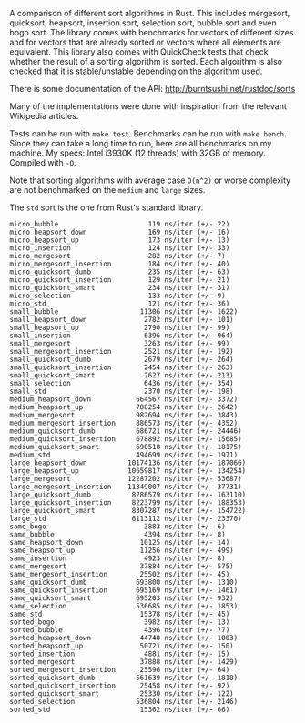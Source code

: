 A comparison of different sort algorithms in Rust. This includes mergesort, 
quicksort, heapsort, insertion sort, selection sort, bubble sort and even bogo 
sort. The library comes with benchmarks for vectors of different sizes and for 
vectors that are already sorted or vectors where all elements are equivalent.
This library also comes with QuickCheck tests that check whether the result of 
a sorting algorithm is sorted. Each algorithm is also checked that it is 
stable/unstable depending on the algorithm used.

There is some documentation of the API: http://burntsushi.net/rustdoc/sorts

Many of the implementations were done with inspiration from the relevant
Wikipedia articles.

Tests can be run with `make test`. Benchmarks can be run with `make bench`. 
Since they can take a long time to run, here are all benchmarks on my machine.
My specs: Intel i3930K (12 threads) with 32GB of memory. Compiled with `-O`.

Note that sorting algorithms with average case `O(n^2)` or worse complexity are 
not benchmarked on the `medium` and `large` sizes.

The `std` sort is the one from Rust's standard library.

```
micro_bubble                      119 ns/iter (+/- 22)
micro_heapsort_down               169 ns/iter (+/- 16)
micro_heapsort_up                 173 ns/iter (+/- 13)
micro_insertion                   124 ns/iter (+/- 33)
micro_mergesort                   282 ns/iter (+/- 7)
micro_mergesort_insertion         184 ns/iter (+/- 40)
micro_quicksort_dumb              235 ns/iter (+/- 63)
micro_quicksort_insertion         129 ns/iter (+/- 21)
micro_quicksort_smart             234 ns/iter (+/- 31)
micro_selection                   133 ns/iter (+/- 9)
micro_std                         121 ns/iter (+/- 36)
small_bubble                    11306 ns/iter (+/- 1622)
small_heapsort_down              2782 ns/iter (+/- 101)
small_heapsort_up                2790 ns/iter (+/- 99)
small_insertion                  6396 ns/iter (+/- 964)
small_mergesort                  3263 ns/iter (+/- 99)
small_mergesort_insertion        2521 ns/iter (+/- 192)
small_quicksort_dumb             2679 ns/iter (+/- 264)
small_quicksort_insertion        2454 ns/iter (+/- 263)
small_quicksort_smart            2627 ns/iter (+/- 213)
small_selection                  6436 ns/iter (+/- 354)
small_std                        2370 ns/iter (+/- 198)
medium_heapsort_down           664567 ns/iter (+/- 3372)
medium_heapsort_up             708254 ns/iter (+/- 2642)
medium_mergesort               982694 ns/iter (+/- 3843)
medium_mergesort_insertion     886573 ns/iter (+/- 4352)
medium_quicksort_dumb          686721 ns/iter (+/- 24446)
medium_quicksort_insertion     678892 ns/iter (+/- 15685)
medium_quicksort_smart         690518 ns/iter (+/- 18175)
medium_std                     494699 ns/iter (+/- 1971)
large_heapsort_down          10174136 ns/iter (+/- 187066)
large_heapsort_up            10659817 ns/iter (+/- 134254)
large_mergesort              12287202 ns/iter (+/- 53687)
large_mergesort_insertion    11349007 ns/iter (+/- 37731)
large_quicksort_dumb          8286579 ns/iter (+/- 163110)
large_quicksort_insertion     8223799 ns/iter (+/- 188353)
large_quicksort_smart         8307287 ns/iter (+/- 154722)
large_std                     6113112 ns/iter (+/- 23370)
same_bogo                        3883 ns/iter (+/- 6)
same_bubble                      4394 ns/iter (+/- 8)
same_heapsort_down              10125 ns/iter (+/- 14)
same_heapsort_up                11256 ns/iter (+/- 499)
same_insertion                   4923 ns/iter (+/- 8)
same_mergesort                  37884 ns/iter (+/- 575)
same_mergesort_insertion        25502 ns/iter (+/- 45)
same_quicksort_dumb            693800 ns/iter (+/- 1310)
same_quicksort_insertion       695169 ns/iter (+/- 1461)
same_quicksort_smart           695203 ns/iter (+/- 932)
same_selection                 536685 ns/iter (+/- 1853)
same_std                        15378 ns/iter (+/- 45)
sorted_bogo                      3982 ns/iter (+/- 13)
sorted_bubble                    4396 ns/iter (+/- 77)
sorted_heapsort_down            44740 ns/iter (+/- 1003)
sorted_heapsort_up              50721 ns/iter (+/- 150)
sorted_insertion                 4881 ns/iter (+/- 15)
sorted_mergesort                37888 ns/iter (+/- 1429)
sorted_mergesort_insertion      25596 ns/iter (+/- 64)
sorted_quicksort_dumb          561639 ns/iter (+/- 1818)
sorted_quicksort_insertion      25458 ns/iter (+/- 92)
sorted_quicksort_smart          25330 ns/iter (+/- 122)
sorted_selection               536804 ns/iter (+/- 2146)
sorted_std                      15362 ns/iter (+/- 66)
```

